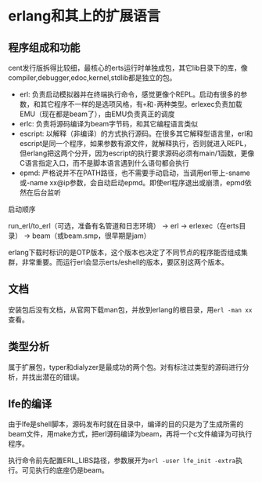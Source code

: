 # erlang和其上的扩展语言

程序组成和功能
--
cent发行版拆得比较细，最核心的erts运行时单独成包，其它lib目录下的库，像compiler,debugger,edoc,kernel,stdlib都是独立的包。

* erl: 负责启动模拟器并在终端执行命令，感觉更像个REPL。启动有很多的参数，和其它程序不一样的是选项风格，有`+`和`-`两种类型。erlexec负责加载EMU（现在都是beam了），由EMU负责真正的调度
* erlc: 负责将源码编译为beam字节码，和其它编程语言类似
* escript: 以解释（非编译）的方式执行源码。在很多其它解释型语言里，erl和escript是同一个程序，如果参数有源文件，就解释执行，否则就进入REPL，但erlang把这两个分开，因为escript的执行要求源码必须有main/1函数，更像C语言指定入口，而不是脚本语言遇到什么语句都会执行
* epmd: 严格说并不在PATH路径，也不需要手动启动，当调用erl带上-sname或-name xx@ip参数，会自动启动epmd。即使erl程序退出或崩溃，epmd依然在后台监听

启动顺序

run_erl/to_erl（可选，准备有名管道和日志环境） -> erl -> erlexec（在erts目录） -> beam（或beam.smp，很早期是jam）

erlang下载时标识的是OTP版本，这个版本也决定了不同节点的程序能否组成集群，非常重要。而运行erl会显示erts/eshell的版本，要区别这两个版本。

文档
--
安装包后没有文档，从官网下载man包，并放到erlang的根目录，用`erl -man xx`查看。

类型分析
--
属于扩展包，typer和dialyzer是最成功的两个包。对有标注过类型的源码进行分析，并找出潜在的错误。

lfe的编译
--
由于lfe是shell脚本，源码发布时就在目录中，编译的目的只是为了生成所需的beam文件，用make方式，把erl源码编译为beam，再将一个c文件编译为可执行程序。

执行命令前先配置ERL_LIBS路径，参数展开为`erl -user lfe_init -extra`执行。可见执行的底座仍是beam。